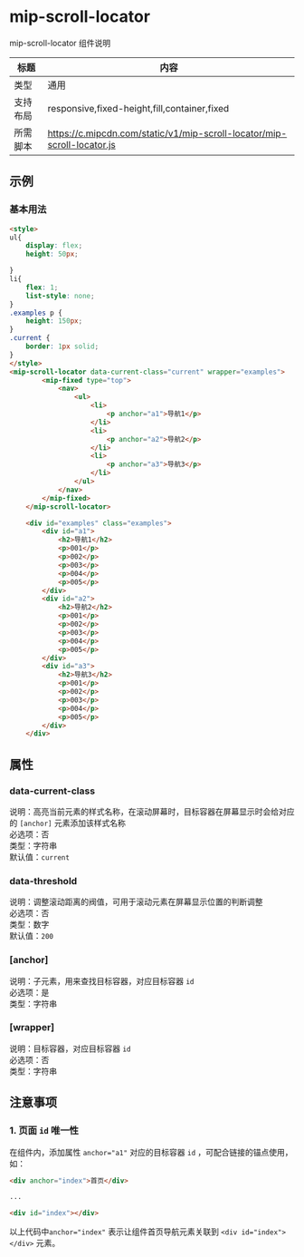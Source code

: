 # mip-scroll-locator

mip-scroll-locator 组件说明

标题|内容
----|----
类型|通用
支持布局|responsive,fixed-height,fill,container,fixed
所需脚本|https://c.mipcdn.com/static/v1/mip-scroll-locator/mip-scroll-locator.js

## 示例

### 基本用法
```html
<style>
ul{
    display: flex;
    height: 50px;

}
li{
    flex: 1;
    list-style: none;
}
.examples p {
    height: 150px;
}
.current {
    border: 1px solid;
}
</style>
<mip-scroll-locator data-current-class="current" wrapper="examples">
        <mip-fixed type="top">
            <nav>
                <ul>
                    <li>
                        <p anchor="a1">导航1</p>
                    </li>
                    <li>
                        <p anchor="a2">导航2</p>
                    </li>
                    <li>
                        <p anchor="a3">导航3</p>
                    </li>
                </ul>
            </nav>
        </mip-fixed>
    </mip-scroll-locator>

    <div id="examples" class="examples">
        <div id="a1">
            <h2>导航1</h2>
            <p>001</p>
            <p>002</p>
            <p>003</p>
            <p>004</p>
            <p>005</p>
        </div>
        <div id="a2">
            <h2>导航2</h2>
            <p>001</p>
            <p>002</p>
            <p>003</p>
            <p>004</p>
            <p>005</p>
        </div>
        <div id="a3">
            <h2>导航3</h2>
            <p>001</p>
            <p>002</p>
            <p>003</p>
            <p>004</p>
            <p>005</p>
        </div>
    </div>
```

## 属性

### data-current-class

说明：高亮当前元素的样式名称，在滚动屏幕时，目标容器在屏幕显示时会给对应的 `[anchor]` 元素添加该样式名称    
必选项：否  
类型：字符串  
默认值：`current`  

### data-threshold

说明：调整滚动距离的阀值，可用于滚动元素在屏幕显示位置的判断调整  
必选项：否  
类型：数字  
默认值：`200`  

### [anchor]

说明：子元素，用来查找目标容器，对应目标容器 `id`  
必选项：是  
类型：字符串  

### [wrapper]

说明：目标容器，对应目标容器 `id`  
必选项：否  
类型：字符串  

## 注意事项

### 1. 页面 `id` 唯一性

在组件内，添加属性 `anchor="a1"` 对应的目标容器 `id` ，可配合链接的锚点使用，如：

```html
<div anchor="index">首页</div>

...

<div id="index"></div>
```

以上代码中`anchor="index"` 表示让组件首页导航元素关联到 `<div id="index"></div>` 元素。
